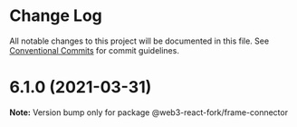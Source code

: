 # Change Log

All notable changes to this project will be documented in this file.
See [Conventional Commits](https://conventionalcommits.org) for commit guidelines.

# 6.1.0 (2021-03-31)

**Note:** Version bump only for package @web3-react-fork/frame-connector
